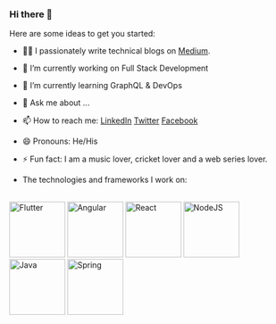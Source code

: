 ### Hi there 👋

Here are some ideas to get you started:

- 👨‍💻 I passionately write technical blogs on [Medium](https://medium.com/@sharmaritesh3312).
- 🔭 I’m currently working on Full Stack Development
- 🌱 I’m currently learning GraphQL & DevOps
- 💬 Ask me about ...
- 📫 How to reach me: [LinkedIn](https://www.linkedin.com/in/sharmaritesh33/) [Twitter](https://twitter.com/sharma_ritesh33) [Facebook](https://www.facebook.com/profile.php?id=100005763907513)
- 😄 Pronouns: He/His
- ⚡ Fun fact: I am a music lover, cricket lover and a web series lover.

- The technologies and frameworks I work on:
<br />
<div style="display=flex;"> <img src="https://cdn.iconscout.com/icon/free/png-512/flutter-2038877-1720090.png" height="100" width="100" alt="Flutter" /> <img src="https://angular.io/assets/images/logos/angular/angular.png" height="100" width="100" alt="Angular" /> <img src="https://upload.wikimedia.org/wikipedia/commons/thumb/a/a7/React-icon.svg/800px-React-icon.svg.png" height="100" width="100" alt="React" /> <img src="https://pluspng.com/img-png/nodejs-png-node-js-on-light-background-1843.png" height="100" width="100" alt="NodeJS" /> <img src="https://logos-download.com/wp-content/uploads/2016/10/Java_logo_icon.png" height="100" width="100" alt="Java" /> <img src="https://download.logo.wine/logo/Spring_Framework/Spring_Framework-Logo.wine.png" height="100" width="100" alt="Spring" />
</div>
